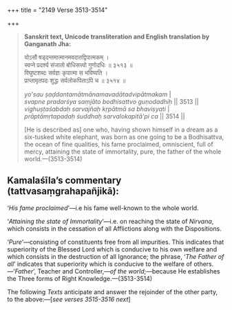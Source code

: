 +++
title = "2149 Verse 3513-3514"

+++
> **Sanskrit text, Unicode transliteration and English translation by Ganganath Jha:** 
>
> योऽसौ षड्दन्तमात्मानमवदातद्विपात्मकम् ।  
> स्वप्ने प्रदर्श्य संजातो बोधिसत्त्वो गुणोदधिः ॥ ३५१३ ॥  
> विघुष्टशब्दः सर्वज्ञः कृपात्मा स भविष्यति ।  
> प्राप्तामृतपदः शुद्धः सर्वलोकपिताऽपि च ॥ ३५१४ ॥ 
>
> *yo'sau ṣaḍdantamātmānamavadātadvipātmakam* \|  
> *svapne pradarśya saṃjāto bodhisattvo guṇodadhiḥ* \|\| 3513 \|\|  
> *vighuṣṭaśabdaḥ sarvajñaḥ kṛpātmā sa bhaviṣyati* \|  
> *prāptāmṛtapadaḥ śuddhaḥ sarvalokapitā'pi ca* \|\| 3514 \|\| 
>
> [He is described as] one who, having shown himself in a dream as a six-tusked white elephant, was born as one going to be a Bodhisattva, the ocean of fine qualities, his fame proclaimed, omniscient, full of mercy, attaining the state of immortality, pure, the father of the whole world.—(3513-3514)



## Kamalaśīla’s commentary (tattvasaṃgrahapañjikā):

‘*His fame proclaimed*’—i.e his fame well-known to the whole world.

‘*Attaining the state of Immortality*’—i.e. on reaching the state of *Nirvana*, which consists in the cessation of all Afflictions along with the Dispositions.

‘*Pure*’—consisting of constituents free from all impurities. This indicates that superiority of the Blessed Lord which is conducive to his own welfare and which consists in the destruction of all Ignorance; the phrase, ‘*The Father of all*’ indicates that superiority which is conducive to the welfare of others.—‘*Father*’, Teacher and Controller,—*of the world*;—because He establishes the Three forms of Right Knowledge.—(3513-3514)

The following *Texts* anticipate and answer the rejoinder of the other party, to the above:—[*see verses 3515-3516 next*]


